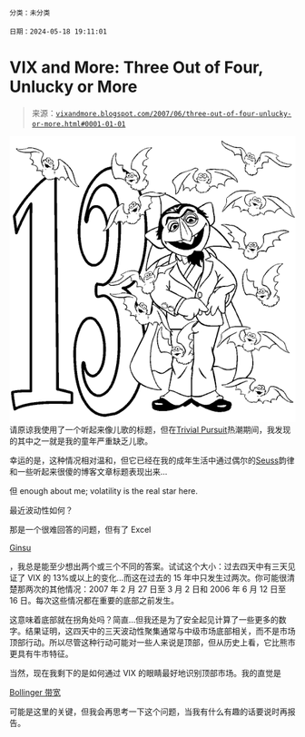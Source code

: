 ```

分类：未分类

日期：2024-05-18 19:11:01

```

# VIX and More: Three Out of Four, Unlucky or More

> 来源：[`vixandmore.blogspot.com/2007/06/three-out-of-four-unlucky-or-more.html#0001-01-01`](http://vixandmore.blogspot.com/2007/06/three-out-of-four-unlucky-or-more.html#0001-01-01)

![](img/00ce62f45c392b5f38584b187fbff8a9.png)请原谅我使用了一个听起来像儿歌的标题，但在[Trivial Pursuit](http://www.trivialpursuit.com/)热潮期间，我发现的其中之一就是我的童年严重缺乏儿歌。

幸运的是，这种情况相对温和，但它已经在我的成年生活中通过偶尔的[Seuss](http://en.wikipedia.org/wiki/Dr._Seuss)韵律和一些听起来很傻的博客文章标题表现出来...

但 enough about me; volatility is the real star here.

最近波动性如何？

那是一个很难回答的问题，但有了 Excel

[Ginsu](http://en.wikipedia.org/wiki/Ginsu)

，我总是能至少想出两个或三个不同的答案。试试这个大小：过去四天中有三天见证了 VIX 的 13%或以上的变化…而这在过去的 15 年中只发生过两次。你可能很清楚那两次的其他情况：2007 年 2 月 27 日至 3 月 2 日和 2006 年 6 月 12 日至 16 日。每次这些情况都在重要的底部之前发生。

这意味着底部就在拐角处吗？简直…但我还是为了安全起见计算了一些更多的数字。结果证明，这四天中的三天波动性聚集通常与中级市场底部相关，而不是市场顶部行动。所以尽管这种行动可能对一些人来说是顶部，但从历史上看，它比熊市更具有牛市特征。

当然，现在我剩下的是如何通过 VIX 的眼睛最好地识别顶部市场。我的直觉是

[Bollinger 带宽](http://vixandmore.blogspot.com/search/label/Bollinger%20band%20width)

可能是这里的关键，但我会再思考一下这个问题，当我有什么有趣的话要说时再报告。
